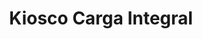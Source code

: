 ---
title: "Kiosco Carga Integral"
url: /ciudad-autonoma-de-buenos-aires/kiosco-carga-integral/
shop: general
---